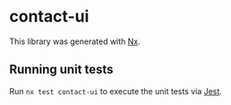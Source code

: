 # contact-ui

This library was generated with [Nx](https://nx.dev).

## Running unit tests

Run `nx test contact-ui` to execute the unit tests via [Jest](https://jestjs.io).
